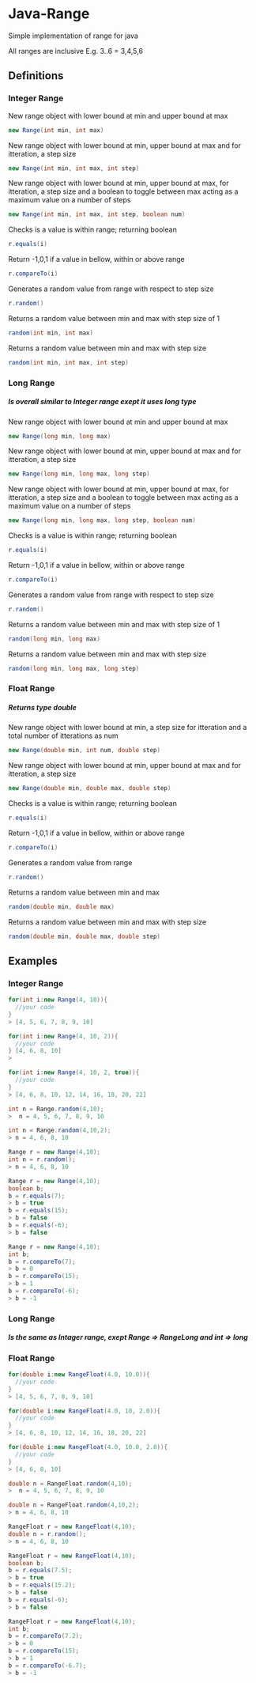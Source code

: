 # Java-Range
Simple implementation of range for java

All ranges are inclusive E.g. 3..6 = 3,4,5,6

## Definitions
### Integer Range
New range object with lower bound at min and upper bound at max
```java
new Range(int min, int max)
```
New range object with lower bound at min, upper bound at max and for itteration, a step size
```java
new Range(int min, int max, int step)
```
New range object with lower bound at min, upper bound at max, for itteration, a step size and a boolean to toggle between max acting as a maximum value on a number of steps
```java
new Range(int min, int max, int step, boolean num)
```
Checks is a value is within range; returning boolean
```java
r.equals(i)
```
Return -1,0,1 if a value in bellow, within or above range
```java
r.compareTo(i) 
```
Generates a random value from range with respect to step size
```java
r.random()
```
Returns a random value between min and max with step size of 1
```java
random(int min, int max)
```
Returns a random value between min and max with step size
```java
random(int min, int max, int step)
```

### Long Range
##### Is overall similar to Integer range exept it uses long type

New range object with lower bound at min and upper bound at max
```java
new Range(long min, long max)
```
New range object with lower bound at min, upper bound at max and for itteration, a step size
```java
new Range(long min, long max, long step)
```
New range object with lower bound at min, upper bound at max, for itteration, a step size and a boolean to toggle between max acting as a maximum value on a number of steps
```java
new Range(long min, long max, long step, boolean num)
```
Checks is a value is within range; returning boolean
```java
r.equals(i)
```
Return -1,0,1 if a value in bellow, within or above range
```java
r.compareTo(i) 
```
Generates a random value from range with respect to step size
```java
r.random()
```
Returns a random value between min and max with step size of 1
```java
random(long min, long max)
```
Returns a random value between min and max with step size
```java
random(long min, long max, long step)
```

### Float Range
##### Returns type double

New range object with lower bound at min, a step size for itteration and a total number of itterations as num
```java
new Range(double min, int num, double step)
```
New range object with lower bound at min, upper bound at max and for itteration, a step size
```java
new Range(double min, double max, double step)
```
Checks is a value is within range; returning boolean
```java
r.equals(i)
```
Return -1,0,1 if a value in bellow, within or above range
```java
r.compareTo(i) 
```
Generates a random value from range
```java
r.random()
```
Returns a random value between min and max
```java
random(double min, double max)
```
Returns a random value between min and max with step size
```java
random(double min, double max, double step)
```
## Examples
### Integer Range
```java
for(int i:new Range(4, 10)){ 
  //your code  
}  
> [4, 5, 6, 7, 8, 9, 10]
```
```java
for(int i:new Range(4, 10, 2)){ 
  //your code  
} [4, 6, 8, 10]
> 
```
```java
for(int i:new Range(4, 10, 2, true)){ 
  //your code  
}
> [4, 6, 8, 10, 12, 14, 16, 18, 20, 22]
```
```java
int n = Range.random(4,10);
>  n = 4, 5, 6, 7, 8, 9, 10  
```
```java
int n = Range.random(4,10,2);
> n = 4, 6, 8, 10
```
```java
Range r = new Range(4,10);
int n = r.random();
> n = 4, 6, 8, 10
```
```java
Range r = new Range(4,10);
boolean b;
b = r.equals(7);
> b = true  
b = r.equals(15);
> b = false
b = r.equals(-6);
> b = false 
```
```java
Range r = new Range(4,10);
int b;
b = r.compareTo(7);
> b = 0  
b = r.compareTo(15);
> b = 1
b = r.compareTo(-6);
> b = -1 
```
### Long Range
##### Is the same as Intager range, exept Range => RangeLong and int => long

### Float Range
```java
for(double i:new RangeFloat(4.0, 10.0)){ 
  //your code  
}  
> [4, 5, 6, 7, 8, 9, 10]
```
```java
for(double i:new RangeFloat(4.0, 10, 2.0)){ 
  //your code  
}
> [4, 6, 8, 10, 12, 14, 16, 18, 20, 22]
```
```java
for(double i:new RangeFloat(4.0, 10.0, 2.0)){ 
  //your code  
}
> [4, 6, 8, 10]
```
```java
double n = RangeFloat.random(4,10);
>  n = 4, 5, 6, 7, 8, 9, 10  
```
```java
double n = RangeFloat.random(4,10,2);
> n = 4, 6, 8, 10
```
```java
RangeFloat r = new RangeFloat(4,10);
double n = r.random();
> n = 4, 6, 8, 10
```
```java
RangeFloat r = new RangeFloat(4,10);
boolean b;
b = r.equals(7.5);
> b = true  
b = r.equals(15.2);
> b = false
b = r.equals(-6);
> b = false 
```
```java
RangeFloat r = new RangeFloat(4,10);
int b;
b = r.compareTo(7.2);
> b = 0  
b = r.compareTo(15);
> b = 1
b = r.compareTo(-6.7);
> b = -1 
```











